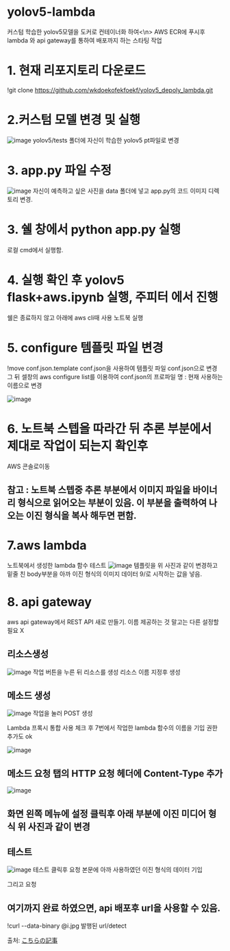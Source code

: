 # yolov5-lambda

커스텀 학습한 yolov5모델을 도커로 컨테이너화 하여<\n>
AWS ECR에 푸시후
lambda 와 api gateway를 통하여 
배포까지 하는 스타팅 작업



# 1. 현재 리포지토리 다운로드
!git clone https://github.com/wkdoekofekfoekf/yolov5_depoly_lambda.git

# 2.커스텀 모델 변경 및 실행

![image](https://user-images.githubusercontent.com/62790857/171796213-294fe880-f912-491b-ae86-916092410a28.png)
yolov5/tests 폴더에 자신이 학습한 yolov5 pt파일로 변경



# 3. app.py 파일 수정 
![image](https://user-images.githubusercontent.com/62790857/171796423-012201ee-c2b7-46b1-879e-1d565b04ea0c.png)
자신이 예측하고 싶은 사진을 data 폴더에 넣고 
app.py의 코드 이미지 디렉토리 변경.


# 3. 쉘 창에서 python app.py 실행
로컬 cmd에서 실행함.

# 4. 실행 확인 후 yolov5 flask+aws.ipynb 실행, 주피터 에서 진행
쉘은 종료하지 않고 아래에 aws cli때 사용
노트북 실행
# 5. configure 템플릿 파일 변경

!move conf.json.template conf.json을 사용하여 템플릿 파일 conf.json으로 변경
그 뒤 셀창의 aws configure list를 이용하여 
conf.json의 프로파일 명 : 현재 사용하는 이름으로 변경

![image](https://user-images.githubusercontent.com/62790857/171797819-0a0329b9-c40d-4cbb-8f0c-5a7e7ab766dc.png)


# 6. 노트북 스텝을 따라간 뒤 추론 부분에서 제대로 작업이 되는지 확인후 
AWS 콘솔로이동
## 참고 : 노트북 스텝중 추론 부분에서 이미지 파일을 바이너리 형식으로 읽어오는 부분이 있음. 이 부분을 출력하여 나오는 이진 형식을 복사 해두면 편함.

# 7.aws lambda
노트북에서 생성한 lambda 함수 테스트 
![image](https://user-images.githubusercontent.com/62790857/171799081-303ac9fd-ba6c-4543-8229-a0b0fd2614bd.png)
템플릿을 위 사진과 같이 변경하고
밑줄 친 body부분을 아까 이진 형식의 이미지 데이터 9/로 시작하는 값을 넣음.



# 8. api gateway

aws api gateway에서 REST API 새로 만들기.
이름 제공하는 것 말고는 다른 설정할 필요 X
## 리소스생성
![image](https://user-images.githubusercontent.com/62790857/171799706-bc138a5d-925e-439e-b44c-3f737ec3e5eb.png)
작업 버튼을 누른 뒤 리소스를 생성
리소스 이름 지정후 생성
## 메소드 생성
![image](https://user-images.githubusercontent.com/62790857/171799817-98d4ae3d-4273-4430-8a6c-4cbe5f9f2dde.png)
작업을 눌러 POST 생성

Lambda 프록시 통합 사용 체크 후 7번에서 작업한 lambda 함수의 이름을 기입
권한 추가도 ok


![image](https://user-images.githubusercontent.com/62790857/171800102-86327026-a69b-4859-8564-e9e2f9978956.png)
## 메소드 요청 탭의 HTTP 요청 헤더에 Content-Type 추가


![image](https://user-images.githubusercontent.com/62790857/171800200-39003f81-af94-4fc7-a078-1a927bba00aa.png)
## 화면 왼쪽 메뉴에 설정 클릭후 아래 부분에 이진 미디어 형식 위 사진과 같이 변경


## 테스트  

![image](https://user-images.githubusercontent.com/62790857/171800564-5673d060-2a24-40f8-9038-904a76f4fe1b.png)
테스트 클릭후 요청 본문에 아까 사용하였던 이진 형식의 데이터 기입

그리고 요청

## 여기까지 완료 하였으면, api 배포후 url을 사용할 수 있음.
!curl --data-binary @i.jpg 발행된 url/detect


출처:
[こちらの記事](https://zenn.dev/nakamura196/articles/db3162950c5b6a)
